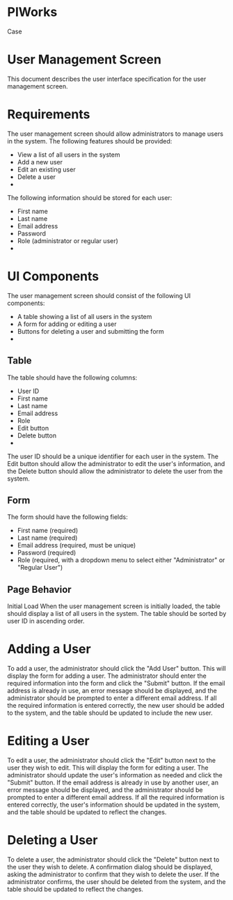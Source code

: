 # PIWorks
Case
# User Management Screen
This document describes the user interface specification for the user management screen.

# Requirements
The user management screen should allow administrators to manage users in the system. 
The following features should be provided:

- View a list of all users in the system
- Add a new user
- Edit an existing user
- Delete a user
- 
The following information should be stored for each user:

- First name
- Last name
- Email address
- Password
- Role (administrator or regular user)
- 
# UI Components

The user management screen should consist of the following UI components:

- A table showing a list of all users in the system
- A form for adding or editing a user
- Buttons for deleting a user and submitting the form
- 
## Table

The table should have the following columns:

- User ID
- First name
- Last name
- Email address
- Role
- Edit button
- Delete button
- 
The user ID should be a unique identifier for each user in the system. 
The Edit button should allow the administrator to edit the user's information, and the Delete button should allow the administrator to delete the user from the system.

## Form

The form should have the following fields:

- First name (required)
- Last name (required)
- Email address (required, must be unique)
- Password (required)
- Role (required, with a dropdown menu to select either "Administrator" or "Regular User")
## Page Behavior
Initial Load
When the user management screen is initially loaded, the table should display a list of all users in the system. The table should be sorted by user ID in ascending order.

# Adding a User
To add a user, the administrator should click the "Add User" button. This will display the form for adding a user. The administrator should enter the required information into the form and click the "Submit" button. If the email address is already in use, an error message should be displayed, and the administrator should be prompted to enter a different email address. If all the required information is entered correctly, the new user should be added to the system, and the table should be updated to include the new user.

# Editing a User
To edit a user, the administrator should click the "Edit" button next to the user they wish to edit. This will display the form for editing a user. The administrator should update the user's information as needed and click the "Submit" button. If the email address is already in use by another user, an error message should be displayed, and the administrator should be prompted to enter a different email address. If all the required information is entered correctly, the user's information should be updated in the system, and the table should be updated to reflect the changes.

# Deleting a User
To delete a user, the administrator should click the "Delete" button next to the user they wish to delete. A confirmation dialog should be displayed, asking the administrator to confirm that they wish to delete the user. If the administrator confirms, the user should be deleted from the system, and the table should be updated to reflect the changes.
